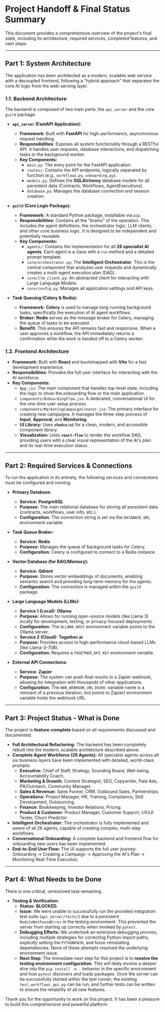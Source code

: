 # Project Handoff & Final Status Summary

This document provides a comprehensive overview of the project's final state, including its architecture, required services, completed features, and next steps.

---

## Part 1: System Architecture

The application has been architected as a modern, scalable web service with a decoupled frontend, following a "hybrid approach" that separates the core AI logic from the web-serving layer.

### 1.1. Backend Architecture

The backend is composed of two main parts: the `api_server` and the core `guild` package.

*   **`api_server` (FastAPI Application):**
    *   **Framework:** Built with **FastAPI** for high-performance, asynchronous request handling.
    *   **Responsibilities:** Exposes all system functionality through a RESTful API. It handles user requests, database interactions, and dispatching tasks to the background worker.
    *   **Key Components:**
        *   `main.py`: The entry point for the FastAPI application.
        *   `routes/`: Contains the API endpoints, logically separated by function (e.g., `workflows.py`, `onboarding.py`).
        *   `models.py`: Defines the **SQLAlchemy** database models for all persistent data (Contracts, Workflows, AgentExecutions).
        *   `database.py`: Manages the database connection and session creation.

*   **`guild` (Core Logic Package):**
    *   **Framework:** A standard Python package, installable via `pip`.
    *   **Responsibilities:** Contains all the "brains" of the operation. This includes the agent definitions, the orchestrator logic, LLM clients, and other core business logic. It is designed to be independent and potentially reusable.
    *   **Key Components:**
        *   `agents/`: Contains the implementation for all **26 specialist AI agents**. Each agent is a class with a `run` method and a detailed prompt template.
        *   `core/orchestrator.py`: The **Intelligent Orchestrator**. This is the central component that analyzes user requests and dynamically creates a multi-agent execution plan (DAG).
        *   `core/llm_client.py`: An abstracted client for interacting with Large Language Models.
        *   `core/config.py`: Manages all application settings and API keys.

*   **Task Queuing (Celery & Redis):**
    *   **Framework:** **Celery** is used to manage long-running background tasks, specifically the execution of AI agent workflows.
    *   **Broker:** **Redis** serves as the message broker for Celery, managing the queue of tasks to be executed.
    *   **Benefit:** This ensures the API remains fast and responsive. When a user approves a workflow, the API immediately returns a confirmation while the work is handed off to a Celery worker.

### 1.2. Frontend Architecture

*   **Framework:** Built with **React** and bootstrapped with **Vite** for a fast development experience.
*   **Responsibilities:** Provides the full user interface for interacting with the AI workforce.
*   **Key Components:**
    *   `App.jsx`: The main component that handles top-level state, including the logic to show the onboarding flow or the main application.
    *   `components/OnboardingFlow.jsx`: A dedicated, conversational UI for the one-time user setup process.
    *   `components/MarketingCampaignCreator.jsx`: The primary interface for creating new campaigns. It manages the three-step process of **Input**, **Approval**, and **Monitoring**.
    *   **UI Library:** Uses **`shadcn/ui`** for a clean, modern, and accessible component library.
    *   **Visualization:** Uses **`react-flow`** to render the workflow DAG, providing users with a clear visual representation of the AI's plan and its real-time execution status.

---

## Part 2: Required Services & Connections

To run the application in its entirety, the following services and connections must be configured and running.

*   **Primary Database:**
    *   **Service:** **PostgreSQL**
    *   **Purpose:** The main relational database for storing all persistent data (contracts, workflows, user info, etc.).
    *   **Configuration:** The connection string is set via the `DATABASE_URL` environment variable.

*   **Task Queue Broker:**
    *   **Service:** **Redis**
    *   **Purpose:** Manages the queue of background tasks for Celery.
    *   **Configuration:** Celery is configured to connect to a Redis instance.

*   **Vector Database (for RAG/Memory):**
    *   **Service:** **Qdrant**
    *   **Purpose:** Stores vector embeddings of documents, enabling semantic search and providing long-term memory for the agents.
    *   **Configuration:** The connection is managed within the `guild` package.

*   **Large Language Models (LLMs):**
    *   **Service 1 (Local):** **Ollama**
    *   **Purpose:** Allows for running open-source models (like Llama 3) locally for development, testing, or privacy-focused deployments.
    *   **Configuration:** The `OLLAMA_HOST` environment variable points to the Ollama server.
    *   **Service 2 (Cloud):** **Together.ai**
    *   **Purpose:** Provides access to high-performance cloud-based LLMs (like Llama-3-70B).
    *   **Configuration:** Requires a `TOGETHER_API_KEY` environment variable.

*   **External API Connections:**
    *   **Service:** **Zapier**
    *   **Purpose:** The system can push final results to a Zapier webhook, allowing for integration with thousands of other applications.
    *   **Configuration:** The `N8N_WEBHOOK_URL` (note: variable name is a remnant of a previous iteration, but points to Zapier) environment variable holds the webhook URL.

---

## Part 3: Project Status - What is Done

The project is **feature-complete** based on all requirements discussed and documented.

*   **Full Architectural Refactoring:** The backend has been completely rebuilt into the modern, scalable architecture described above.
*   **Complete Agent Workforce (26 Agents):** All specialist agents across all six business layers have been implemented with detailed, world-class prompts:
    *   **Executive:** Chief of Staff, Strategy, Sounding Board, Well-being, Accountability Coach.
    *   **Marketing & Growth:** Content Strategist, SEO, Copywriter, Paid Ads, PR/Outreach, Community Manager.
    *   **Sales & Revenue:** Sales Funnel, CRM, Outbound Sales, Partnerships.
    *   **Operations:** Project Manager, HR, Training, Compliance, Skill Development, Outsourcing.
    *   **Finance:** Bookkeeping, Investor Relations, Pricing.
    *   **Product & Customer:** Product Manager, Customer Support, UX/UI Tester, Churn Predictor.
*   **Intelligent Orchestrator:** The orchestrator is fully implemented and aware of all 26 agents, capable of creating complex, multi-step workflows.
*   **Conversational Onboarding:** A complete backend and frontend flow for onboarding new users has been implemented.
*   **End-to-End User Flow:** The UI supports the full user journey: Onboarding -> Creating a Campaign -> Approving the AI's Plan -> Monitoring Real-Time Execution.

---

## Part 4: What Needs to be Done

There is one critical, unresolved task remaining.

*   **Testing & Verification:**
    *   **Status:** **BLOCKED**.
    *   **Issue:** We were unable to successfully run the provided integration test suite (`api_server/tests/`) due to a persistent `ModuleNotFoundError` in the testing environment. This prevented the server from starting up correctly when invoked by `pytest`.
    *   **Debugging Efforts:** We undertook an extensive debugging process, including multiple strategies for correcting Python import paths, explicitly setting the `PYTHONPATH`, and force-reinstalling dependencies. None of these attempts resolved the underlying environment issue.
    *   **Next Step:** The immediate next step for this project is to **resolve the testing environment configuration**. This will likely involve a deeper dive into the `pip install -e .` behavior in the specific environment and how `pytest` discovers and loads packages. Once the server can be successfully started within the test runner, the existing `test_workflows_api.py` can be run, and further tests can be written to ensure the reliability of all new features.

Thank you for the opportunity to work on this project. It has been a pleasure to build this comprehensive and powerful platform.
